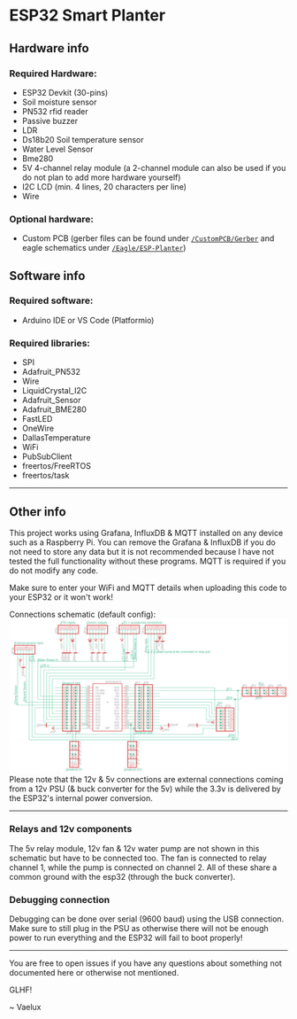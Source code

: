 # ESP32 Smart Planter
## Hardware info
### Required Hardware:
* ESP32 Devkit (30-pins)
* Soil moisture sensor
* PN532 rfid reader
* Passive buzzer
* LDR
* Ds18b20 Soil temperature sensor
* Water Level Sensor
* Bme280
* 5V 4-channel relay module (a 2-channel module can also be used if you do not plan to add more hardware yourself)
* I2C LCD (min. 4 lines, 20 characters per line)
* Wire
### Optional hardware:
* Custom PCB (gerber files can be found under [`/CustomPCB/Gerber`](https://github.com/VaeluxV/ESP32-Smart-Planter-School-Project/tree/main/CustomPCB/Gerber) and eagle schematics under [`/Eagle/ESP-Planter`](https://github.com/VaeluxV/ESP32-Smart-Planter-School-Project/tree/main/Eagle/ESP-Planter))

## Software info

### Required software:
* Arduino IDE or VS Code (Platformio)
### Required libraries:
* SPI
* Adafruit_PN532
* Wire
* LiquidCrystal_I2C
* Adafruit_Sensor
* Adafruit_BME280
* FastLED
* OneWire
* DallasTemperature
* WiFi
* PubSubClient
* freertos/FreeRTOS
* freertos/task

---

## Other info

This project works using Grafana, InfluxDB & MQTT installed on any device such as a Raspberry Pi. You can remove the Grafana & InfluxDB if you do not need to store any data but it is not recommended because I have not tested the full functionality without these programs. MQTT is required if you do not modify any code.

Make sure to enter your WiFi and MQTT details when uploading this code to your ESP32 or it won't work!

Connections schematic (default config):
![Image of the schematic](https://github.com/VaeluxV/ESP32-Smart-Planter-School-Project/blob/c1af1cb7f98856f32b2263611ea02691f5bdc3e4/images/SchematicSmartPlanter.jpg)
Please note that the 12v & 5v connections are external connections coming from a 12v PSU (& buck converter for the 5v) while the 3.3v is delivered by the ESP32's internal power conversion.

---

### Relays and 12v components
The 5v relay module, 12v fan & 12v water pump are not shown in this schematic but have to be connected too. The fan is connected to relay channel 1, while the pump is connected on channel 2. All of these share a common ground with the esp32 (through the buck converter).

### Debugging connection
Debugging can be done over serial (9600 baud) using the USB connection. Make sure to still plug in the PSU as otherwise there will not be enough power to run everything and the ESP32 will fail to boot properly!

---

You are free to open issues if you have any questions about something not documented here or otherwise not mentioned.

GLHF!

~ Vaelux
